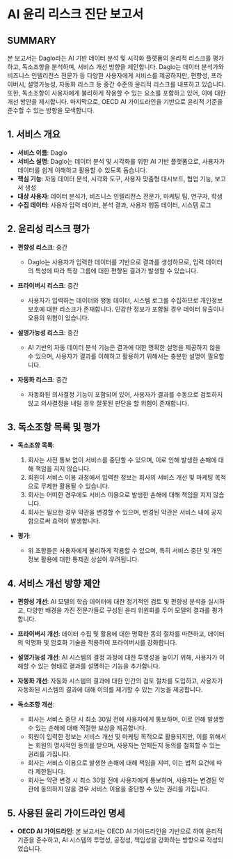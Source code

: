 # AI 윤리 리스크 진단 보고서

## SUMMARY
본 보고서는 Daglo라는 AI 기반 데이터 분석 및 시각화 플랫폼의 윤리적 리스크를 평가하고, 독소조항을 분석하며, 서비스 개선 방향을 제안합니다. Daglo는 데이터 분석가와 비즈니스 인텔리전스 전문가 등 다양한 사용자에게 서비스를 제공하지만, 편향성, 프라이버시, 설명가능성, 자동화 리스크 등 중간 수준의 윤리적 리스크를 내포하고 있습니다. 또한, 독소조항이 사용자에게 불리하게 작용할 수 있는 요소를 포함하고 있어, 이에 대한 개선 방안을 제시합니다. 마지막으로, OECD AI 가이드라인을 기반으로 윤리적 기준을 준수할 수 있는 방향을 모색합니다.

## 1. 서비스 개요
- **서비스 이름**: Daglo
- **서비스 설명**: Daglo는 데이터 분석 및 시각화를 위한 AI 기반 플랫폼으로, 사용자가 데이터를 쉽게 이해하고 활용할 수 있도록 돕습니다.
- **핵심 기능**: 자동 데이터 분석, 시각화 도구, 사용자 맞춤형 대시보드, 협업 기능, 보고서 생성
- **대상 사용자**: 데이터 분석가, 비즈니스 인텔리전스 전문가, 마케팅 팀, 연구자, 학생
- **수집 데이터**: 사용자 입력 데이터, 분석 결과, 사용자 행동 데이터, 시스템 로그

## 2. 윤리성 리스크 평가
- **편향성 리스크**: 중간
  - Daglo는 사용자가 입력한 데이터를 기반으로 결과를 생성하므로, 입력 데이터의 특성에 따라 특정 그룹에 대한 편향된 결과가 발생할 수 있습니다.
  
- **프라이버시 리스크**: 중간
  - 사용자가 입력하는 데이터와 행동 데이터, 시스템 로그를 수집하므로 개인정보 보호에 대한 리스크가 존재합니다. 민감한 정보가 포함될 경우 데이터 유출이나 오용의 위험이 있습니다.
  
- **설명가능성 리스크**: 중간
  - AI 기반의 자동 데이터 분석 기능은 결과에 대한 명확한 설명을 제공하지 않을 수 있으며, 사용자가 결과를 이해하고 활용하기 위해서는 충분한 설명이 필요합니다.
  
- **자동화 리스크**: 중간
  - 자동화된 의사결정 기능이 포함되어 있어, 사용자가 결과를 수동으로 검토하지 않고 의사결정을 내릴 경우 잘못된 판단을 할 위험이 존재합니다.

## 3. 독소조항 목록 및 평가
- **독소조항 목록**:
  1. 회사는 사전 통보 없이 서비스를 중단할 수 있으며, 이로 인해 발생한 손해에 대해 책임을 지지 않습니다.
  2. 회원이 서비스 이용 과정에서 입력한 정보는 회사의 서비스 개선 및 마케팅 목적으로 무제한 활용될 수 있습니다.
  3. 회사는 어떠한 경우에도 서비스 이용으로 발생한 손해에 대해 책임을 지지 않습니다.
  4. 회사는 필요한 경우 약관을 변경할 수 있으며, 변경된 약관은 서비스 내에 공지함으로써 효력이 발생합니다.

- **평가**:
  - 위 조항들은 사용자에게 불리하게 작용할 수 있으며, 특히 서비스 중단 및 개인정보 활용에 대한 통제권 상실이 우려됩니다.

## 4. 서비스 개선 방향 제안
- **편향성 개선**: AI 모델의 학습 데이터에 대한 정기적인 검토 및 편향성 분석을 실시하고, 다양한 배경을 가진 전문가들로 구성된 윤리 위원회를 두어 모델의 결과를 평가합니다.
  
- **프라이버시 개선**: 데이터 수집 및 활용에 대한 명확한 동의 절차를 마련하고, 데이터의 익명화 및 암호화 기술을 적용하여 프라이버시를 강화합니다.
  
- **설명가능성 개선**: AI 시스템의 결정 과정에 대한 투명성을 높이기 위해, 사용자가 이해할 수 있는 형태로 결과를 설명하는 기능을 추가합니다.
  
- **자동화 개선**: 자동화 시스템의 결과에 대한 인간의 검토 절차를 도입하고, 사용자가 자동화된 시스템의 결과에 대해 이의를 제기할 수 있는 기능을 제공합니다.
  
- **독소조항 개선**:
  - 회사는 서비스 중단 시 최소 30일 전에 사용자에게 통보하며, 이로 인해 발생할 수 있는 손해에 대해 적절한 보상을 제공합니다.
  - 회원이 입력한 정보는 서비스 개선 및 마케팅 목적으로 활용되지만, 이를 위해서는 회원의 명시적인 동의를 받으며, 사용자는 언제든지 동의를 철회할 수 있는 권리를 가집니다.
  - 회사는 서비스 이용으로 발생한 손해에 대해 책임을 지며, 이는 법적 요건에 따라 제한됩니다.
  - 회사는 약관 변경 시 최소 30일 전에 사용자에게 통보하며, 사용자는 변경된 약관에 동의하지 않을 경우 서비스 이용을 중단할 수 있는 권리를 가집니다.

## 5. 사용된 윤리 가이드라인 명세
- **OECD AI 가이드라인**: 본 보고서는 OECD AI 가이드라인을 기반으로 하여 윤리적 기준을 준수하고, AI 시스템의 투명성, 공정성, 책임성을 강화하는 방향으로 작성되었습니다.
